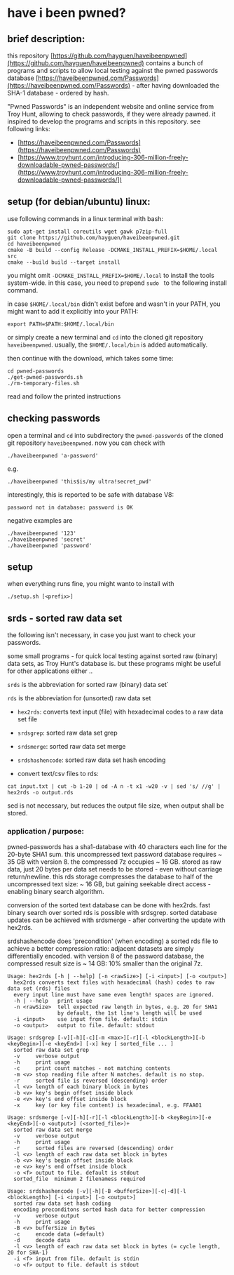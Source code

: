 
# have i been pwned?

## brief description:

this repository [https://github.com/hayguen/haveibeenpwned](https://github.com/hayguen/haveibeenpwned)
contains a bunch of programs and scripts to allow local testing against the pwned passwords
database [https://haveibeenpwned.com/Passwords](https://haveibeenpwned.com/Passwords) - after
having downloaded the SHA-1 database - ordered by hash.

"Pwned Passwords" is an independent website and online service from Troy Hunt,
allowing to check passwords, if they were already pawned.
it inspired to develop the programs and scripts in this repository.
see following links:

* [https://haveibeenpwned.com/Passwords](https://haveibeenpwned.com/Passwords)
* [https://www.troyhunt.com/introducing-306-million-freely-downloadable-pwned-passwords/](https://www.troyhunt.com/introducing-306-million-freely-downloadable-pwned-passwords/])


## setup (for debian/ubuntu) linux:

use following commands in a linux terminal with bash:

```
sudo apt-get install coreutils wget gawk p7zip-full
git clone https://github.com/hayguen/haveibeenpwned.git
cd haveibeenpwned
cmake -B build --config Release -DCMAKE_INSTALL_PREFIX=$HOME/.local src
cmake --build build --target install
```

you might omit `-DCMAKE_INSTALL_PREFIX=$HOME/.local` to install the tools system-wide.
in this case, you need to prepend `sudo ` to the following install command.

in case `$HOME/.local/bin` didn't exist before and wasn't in your PATH,
you might want to add it explicitly into your PATH:
```
export PATH=$PATH:$HOME/.local/bin
```

or simply create a new terminal and `cd` into the cloned git repository `haveibeenpwned`.
usually, the `$HOME/.local/bin` is added automatically.

then continue with the download, which takes some time:
```
cd pwned-passwords
./get-pwned-passwords.sh
./rm-temporary-files.sh
```

read and follow the printed instructions


## checking passwords

open a terminal and `cd` into subdirectory the `pwned-passwords` of the cloned  git repository `haveibeenpwned`.
now you can check with
```
./haveibeenpwned 'a-password'
```

e.g.
```
./haveibeenpwned 'this$is/my ultra!secret_pwd'
```

interestingly, this is reported to be safe with database V8:
```
password not in database: password is OK
```

negative examples are
```
./haveibeenpwned '123'
./haveibeenpwned 'secret'
./haveibeenpwned 'password'
```

## setup

when everything runs fine, you might wanto to install with
```
./setup.sh [<prefix>]
```


## srds - sorted raw data set

the following isn't necessary, in case you just want to check your passwords.

some small programs - for quick local testing against sorted raw (binary) data sets,
as Troy Hunt's database is. but these programs might be useful for other applications either ..

`srds` is the abbreviation for sorted raw (binary) data set`

`rds` is the abbreviation for (unsorted) raw data set

* `hex2rds`: converts text input (file) with hexadecimal codes to a raw data set file
* `srdsgrep`: sorted raw data set grep
* `srdsmerge`: sorted raw data set merge
* `srdshashencode`: sorted raw data set hash encoding

* convert text/csv files to rds:
```
cat input.txt | cut -b 1-20 | od -A n -t x1 -w20 -v | sed 's/ //g' | hex2rds -o output.rds
```

sed is not necessary, but reduces the output file size, when output shall be stored.


### application / purpose:

pwned-passwords has a sha1-database with 40 characters each line for the 20-byte SHA1 sum.
this uncompressed text password database requires ~ 35 GB with version 8. the compressed 7z occupies ~ 16 GB.
stored as raw data, just 20 bytes per data set needs to be stored - even without carriage return/newline.
this rds storage compresses the database to half of the uncompressed text size: ~ 16 GB,
but gaining seekable direct access - enabling binary search algorithm.

conversion of the sorted text database can be done with hex2rds.
fast binary search over sorted rds is possible with srdsgrep.
sorted database updates can be achieved with srdsmerge - after converting the update with hex2rds.

srdshashencode does 'precondition' (when encoding) a sorted rds file to achieve a better compression ratio:
adjacent datasets are simply differentially encoded.
with version 8 of the password database, the compressed result size is ~ 14 GB: 10% smaller than the original 7z.


```
Usage: hex2rds [-h | --help] [-n <rawSize>] [-i <input>] [-o <output>]
  hex2rds converts text files with hexadecimal (hash) codes to raw data set (rds) files
  every input line must have same even length! spaces are ignored.
  -h | --help   print usage
  -n <rawSize>  tell expected raw length in bytes, e.g. 20 for SHA1
                by default, the 1st line's length will be used
  -i <input>    use input from file. default: stdin
  -o <output>   output to file. default: stdout

Usage: srdsgrep [-v][-h][-c][-m <max>][-r][-l <blockLength>][-b <keyBegin>][-e <keyEnd>] [-x] key [ sorted_file ... ]
  sorted raw data set grep
  -v     verbose output
  -h     print usage
  -c     print count matches - not matching contents
  -m <v> stop reading file after N matches. default is no stop.
  -r     sorted file is reversed (descending) order
  -l <v> length of each binary block in bytes
  -b <v> key's begin offset inside block
  -e <v> key's end offset inside block
  -x     key (or key file content) is hexadecimal, e.g. FFAA01

Usage: srdsmerge [-v][-h][-r][-l <blockLength>][-b <keyBegin>][-e <keyEnd>][-o <output>] (<sorted_file>)+
  sorted raw data set merge
  -v     verbose output
  -h     print usage
  -r     sorted files are reversed (descending) order
  -l <v> length of each raw data set block in bytes
  -b <v> key's begin offset inside block
  -e <v> key's end offset inside block
  -o <f> output to file. default is stdout
  sorted_file  minimum 2 filenamess required

Usage: srdshashencode [-v][-h][-B <bufferSize>][-c|-d][-l <blockLength>] [-i <input>] [-o <output>]
  sorted raw data set hash coding
  encoding preconditons sorted hash data for better compression
  -v     verbose output
  -h     print usage
  -B <v> bufferSize in Bytes
  -c     encode data (=default)
  -d     decode data
  -l <v> length of each raw data set block in bytes (= cycle length, 20 for SHA-1)
  -i <f> input from file. default is stdin
  -o <f> output to file. default is stdout
```
